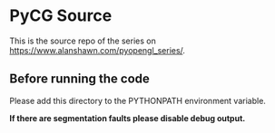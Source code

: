 # PyCG Source

This is the source repo of the series on <https://www.alanshawn.com/pyopengl_series/>.

## Before running the code
Please add this directory to the PYTHONPATH environment variable.



**If there are segmentation faults please disable debug output.**